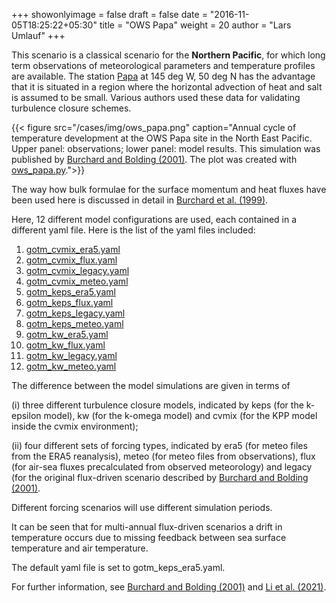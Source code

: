 +++
showonlyimage = false
draft = false
date = "2016-11-05T18:25:22+05:30"
title = "OWS Papa"
weight = 20
author = "Lars Umlauf"
+++

This scenario is a classical scenario for the **Northern Pacific**, for which 
long term observations of meteorological parameters and temperature profiles 
are available. The station <a href="https://www.google.com/maps/@50,-144,5z/" target="_blank">Papa</a> at 145 deg W, 50 deg N has the advantage that 
it is situated in a region where the horizontal advection of heat and salt is 
assumed to be small. Various authors used these data for validating turbulence 
closure schemes. 

{{< figure src="/cases/img/ows_papa.png" caption="Annual cycle of temperature development at the OWS Papa site in the North East Pacific. Upper panel: observations; lower panel: model results. This simulation was published by [Burchard and Bolding (2001)](http://journals.ametsoc.org/doi/abs/10.1175/1520-0485\(2001\)031%3C1943:CAOFSM%3E2.0.CO%3B2). The plot was created with [ows_papa.py](/portfolio/img/ows_papa.py).">}}

The way how bulk formulae for the surface momentum and heat 
fluxes have been used here is discussed in detail in 
[Burchard et al. (1999)](https://www.io-warnemuende.de/files/staff/burchard/pdf/papers/report.pdf).

Here, 12 different model configurations are used, each contained in a 
different yaml file. Here is the list of the yaml files included:

1. [gotm\_cvmix\_era5.yaml](https://raw.githubusercontent.com/gotm-model/cases/master/ows_papa/gotm_cvmix_era5.yaml)
2. [gotm\_cvmix\_flux.yaml](https://raw.githubusercontent.com/gotm-model/cases/master/ows_papa/gotm\_cvmix\_flux.yaml)
2. [gotm\_cvmix\_legacy.yaml](https://raw.githubusercontent.com/gotm-model/cases/master/ows_papa/gotm\_cvmix\_legacy.yaml)
2. [gotm\_cvmix\_meteo.yaml](https://raw.githubusercontent.com/gotm-model/cases/master/ows_papa/gotm\_cvmix\_meteo.yaml)
2. [gotm\_keps\_era5.yaml](https://raw.githubusercontent.com/gotm-model/cases/master/ows_papa/gotm\_keps\_era5.yaml)
2. [gotm\_keps\_flux.yaml](https://raw.githubusercontent.com/gotm-model/cases/master/ows_papa/gotm\_keps\_flux.yaml)
2. [gotm\_keps\_legacy.yaml](https://raw.githubusercontent.com/gotm-model/cases/master/ows_papa/gotm\_keps\_legacy.yaml)
2. [gotm\_keps\_meteo.yaml](https://raw.githubusercontent.com/gotm-model/cases/master/ows_papa/gotm\_keps\_meteo.yaml)
2. [gotm\_kw\_era5.yaml](https://raw.githubusercontent.com/gotm-model/cases/master/ows_papa/gotm\_kw\_era5.yaml)
2. [gotm\_kw\_flux.yaml](https://raw.githubusercontent.com/gotm-model/cases/master/ows_papa/gotm\_kw\_flux.yaml)
2. [gotm\_kw\_legacy.yaml](https://raw.githubusercontent.com/gotm-model/cases/master/ows_papa/gotm\_kw\_legacy.yaml)
2. [gotm\_kw\_meteo.yaml](https://raw.githubusercontent.com/gotm-model/cases/master/ows_papa/gotm\_kw\_meteo.yaml)



The difference between the model simulations 
are given in terms of 

(i) three different turbulence 
closure models, indicated by keps (for the k-epsilon model), kw (for the
k-omega model) and cvmix (for the KPP model inside the cvmix environment); 

(ii) four different sets of forcing types, indicated by era5 (for meteo files from the ERA5 reanalysis), meteo (for meteo files from observations), 
flux (for air-sea fluxes precalculated from observed meteorology) and legacy
(for the original flux-driven scenario described by [Burchard and Bolding (2001)](http://journals.ametsoc.org/doi/abs/10.1175/1520-0485\(2001\)031%3C1943:CAOFSM%3E2.0.CO%3B2).

Different forcing scenarios will use different simulation periods. 

It can be seen that for multi-annual flux-driven scenarios
a drift in temperature occurs due to missing feedback between
sea surface temperature and air temperature. 

The default yaml file is set to gotm\_keps\_era5.yaml.

For further information, see 
[Burchard and Bolding (2001)](http://journals.ametsoc.org/doi/abs/10.1175/1520-0485\(2001\)031%3C1943:CAOFSM%3E2.0.CO%3B2) and [Li et al. (2021)](https://gmd.copernicus.org/articles/14/4261/2021/).
